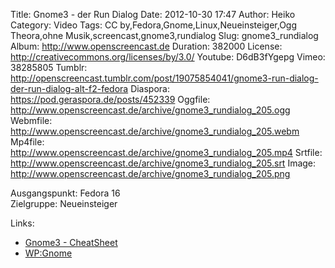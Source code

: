 Title: Gnome3 - der Run Dialog
Date: 2012-10-30 17:47
Author: Heiko
Category: Video
Tags: CC by,Fedora,Gnome,Linux,Neueinsteiger,Ogg Theora,ohne Musik,screencast,gnome3,rundialog
Slug: gnome3_rundialog
Album: http://www.openscreencast.de
Duration: 382000
License: http://creativecommons.org/licenses/by/3.0/
Youtube: D6dB3fYgepg
Vimeo: 38285805
Tumblr: http://openscreencast.tumblr.com/post/19075854041/gnome3-run-dialog-der-run-dialog-alt-f2-fedora
Diaspora: https://pod.geraspora.de/posts/452339
Oggfile: http://www.openscreencast.de/archive/gnome3_rundialog_205.ogg
Webmfile: http://www.openscreencast.de/archive/gnome3_rundialog_205.webm
Mp4file: http://www.openscreencast.de/archive/gnome3_rundialog_205.mp4
Srtfile: http://www.openscreencast.de/archive/gnome3_rundialog_205.srt
Image: http://www.openscreencast.de/archive/gnome3_rundialog_205.png

Ausgangspunkt: Fedora 16  
Zielgruppe: Neueinsteiger  

Links:

  * [Gnome3 - CheatSheet](http://live.gnome.org/GnomeShell/CheatSheet "Link zu gnome.org" )
  * [WP:Gnome](http://de.wikipedia.org/wiki/Gnome "Link zu Wikipedia Gnome" )

